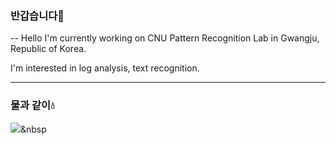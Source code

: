 ### 반갑습니다👀
--
Hello
I'm currently working on CNU Pattern Recognition Lab in Gwangju, Republic of Korea.

I'm interested in log analysis, text recognition.

---

### 물과 같이💧


<img src="https://img.shields.io/badge/Python-3766AB?style=flat-square&logo=Python&logoColor=white"/></a>&nbsp 

<!--
**hotelshoe27/hotelshoe27** is a ✨ _special_ ✨ repository because its `README.md` (this file) appears on your GitHub profile.

Here are some ideas to get you started:

- 🔭 I’m currently working on ...
- 🌱 I’m currently learning ...
- 👯 I’m looking to collaborate on ...
- 🤔 I’m looking for help with ...
- 💬 Ask me about ...
- 📫 How to reach me: ...
- 😄 Pronouns: ...
- ⚡ Fun fact: ...
-->

